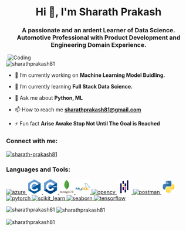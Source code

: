 <h1 align="center">Hi 👋, I'm Sharath Prakash</h1>
<h3 align="center">A passionate and an ardent Learner of Data Science. Automotive Professional with Product Development and Engineering Domain Experience.</h3>
<img align="right" alt="Coding" width="500" src="https://github.com/sharathprakash81/sharathprakash81/blob/20fd6092e93cbe9ce3463f69defa286da70a1353/Final_github.gif">

<p align="left"> <img src="https://komarev.com/ghpvc/?username=sharathprakash81&label=Profile%20views&color=0e75b6&style=flat" alt="sharathprakash81" /> </p>

- 🔭 I’m currently working on **Machine Learning Model Buidling.**

- 🌱 I’m currently learning **Full Stack Data Science.**

- 💬 Ask me about **Python, ML**

- 📫 How to reach me **sharathprakash81@gmail.com**

- ⚡ Fun fact **Arise Awake Stop Not Until The Goal is Reached**

<h3 align="left">Connect with me:</h3>
<p align="left">
<a href="https://linkedin.com/in/sharath-prakash81" target="blank"><img align="center" src="https://raw.githubusercontent.com/rahuldkjain/github-profile-readme-generator/master/src/images/icons/Social/linked-in-alt.svg" alt="sharath-prakash81" height="30" width="40" /></a>
</p>

<h3 align="left">Languages and Tools:</h3>
<p align="left"> <a href="https://azure.microsoft.com/en-in/" target="_blank" rel="noreferrer"> <img src="https://www.vectorlogo.zone/logos/microsoft_azure/microsoft_azure-icon.svg" alt="azure" width="40" height="40"/> </a> <a href="https://www.cprogramming.com/" target="_blank" rel="noreferrer"> <img src="https://raw.githubusercontent.com/devicons/devicon/master/icons/c/c-original.svg" alt="c" width="40" height="40"/> </a> <a href="https://www.w3schools.com/cpp/" target="_blank" rel="noreferrer"> <img src="https://raw.githubusercontent.com/devicons/devicon/master/icons/cplusplus/cplusplus-original.svg" alt="cplusplus" width="40" height="40"/> </a> <a href="https://www.mongodb.com/" target="_blank" rel="noreferrer"> <img src="https://raw.githubusercontent.com/devicons/devicon/master/icons/mongodb/mongodb-original-wordmark.svg" alt="mongodb" width="40" height="40"/> </a> <a href="https://www.mysql.com/" target="_blank" rel="noreferrer"> <img src="https://raw.githubusercontent.com/devicons/devicon/master/icons/mysql/mysql-original-wordmark.svg" alt="mysql" width="40" height="40"/> </a> <a href="https://opencv.org/" target="_blank" rel="noreferrer"> <img src="https://www.vectorlogo.zone/logos/opencv/opencv-icon.svg" alt="opencv" width="40" height="40"/> </a> <a href="https://pandas.pydata.org/" target="_blank" rel="noreferrer"> <img src="https://raw.githubusercontent.com/devicons/devicon/2ae2a900d2f041da66e950e4d48052658d850630/icons/pandas/pandas-original.svg" alt="pandas" width="40" height="40"/> </a> <a href="https://postman.com" target="_blank" rel="noreferrer"> <img src="https://www.vectorlogo.zone/logos/getpostman/getpostman-icon.svg" alt="postman" width="40" height="40"/> </a> <a href="https://www.python.org" target="_blank" rel="noreferrer"> <img src="https://raw.githubusercontent.com/devicons/devicon/master/icons/python/python-original.svg" alt="python" width="40" height="40"/> </a> <a href="https://pytorch.org/" target="_blank" rel="noreferrer"> <img src="https://www.vectorlogo.zone/logos/pytorch/pytorch-icon.svg" alt="pytorch" width="40" height="40"/> </a> <a href="https://scikit-learn.org/" target="_blank" rel="noreferrer"> <img src="https://upload.wikimedia.org/wikipedia/commons/0/05/Scikit_learn_logo_small.svg" alt="scikit_learn" width="40" height="40"/> </a> <a href="https://seaborn.pydata.org/" target="_blank" rel="noreferrer"> <img src="https://seaborn.pydata.org/_images/logo-mark-lightbg.svg" alt="seaborn" width="40" height="40"/> </a> <a href="https://www.tensorflow.org" target="_blank" rel="noreferrer"> <img src="https://www.vectorlogo.zone/logos/tensorflow/tensorflow-icon.svg" alt="tensorflow" width="40" height="40"/> </a> </p>

<p><img align="left" src="https://github-readme-stats.vercel.app/api/top-langs?username=sharathprakash81&show_icons=true&locale=en&layout=compact" alt="sharathprakash81" /></p>

<p>&nbsp;<img align="center" src="https://github-readme-stats.vercel.app/api?username=sharathprakash81&show_icons=true&locale=en" alt="sharathprakash81" /></p>

<p><img align="center" src="https://github-readme-streak-stats.herokuapp.com/?user=sharathprakash81&" alt="sharathprakash81" /></p>
